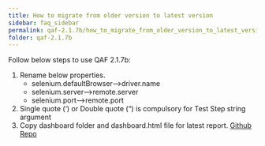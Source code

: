 ```yaml
---
title: How to migrate from older version to latest version
sidebar: faq_sidebar
permalink: qaf-2.1.7b/how_to_migrate_from_older_version_to_latest_version.html
folder: qaf-2.1.7b
---
```


Follow below steps to use QAF 2.1.7b:

1. Rename below properties.
    * selenium.defaultBrowser-->driver.name
    * selenium.server-->remote.server
    * selenium.port-->remote.port
2. Single quote (‘) or Double quote (“) is compulsory for Test Step string argument
3. Copy dashboard folder and dashboard.html file for latest report. [Github Repo](https://github.com/qmetry/qaf-report)
